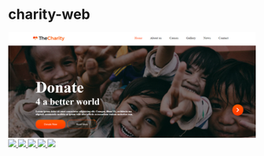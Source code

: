 # charity-web
<a href="https://66a327bd2cc9dc178f52e4ec--curious-axolotl-4df05c.netlify.app/">
<img src="https://github.com/8505barotmaithili/charity-web/blob/main/charity/Screenshot%20.png?raw=true">
</a>

<a href="https://66a327bd2cc9dc178f52e4ec--curious-axolotl-4df05c.netlify.app/about%20us%20page/index.html">
<img src="https://github.com/8505barotmaithili/charity-web/blob/main/charity/Screenshot2%20.png?raw=true">
</a>

<a href="https://66a327bd2cc9dc178f52e4ec--curious-axolotl-4df05c.netlify.app/causes%20page/index.html">
<img src="https://github.com/8505barotmaithili/charity-web/blob/main/charity/Screenshot3%20.png?raw=true">
</a>

<a href="https://66a327bd2cc9dc178f52e4ec--curious-axolotl-4df05c.netlify.app/gallary%20page/index.html">
<img src="https://github.com/8505barotmaithili/charity-web/blob/main/charity/Screenshot4%20.png?raw=true">
</a>

<a href="https://66a327bd2cc9dc178f52e4ec--curious-axolotl-4df05c.netlify.app/news%20page/index.html">
<img src="https://github.com/8505barotmaithili/charity-web/blob/main/charity/Screenshot5%20.png?raw=true">
</a>

<a href="https://66a327bd2cc9dc178f52e4ec--curious-axolotl-4df05c.netlify.app/contact%20page/index.html">
<img src="https://github.com/8505barotmaithili/charity-web/blob/main/charity/Screenshot6%20.png?raw=true">
</a>
